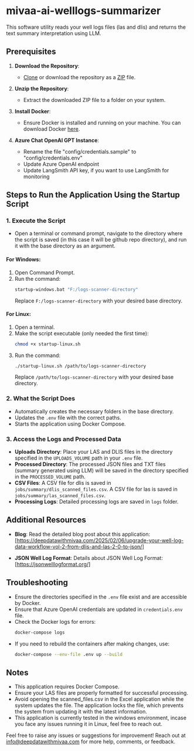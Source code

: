 # mivaa-ai-welllogs-summarizer
This software utility reads your well logs files (las and dlis) and returns the text summary interpretation using LLM.

## Prerequisites

1. **Download the Repository**:
   - [Clone](https://github.com/MIVAA-ai/mivaa-ai-welllogs-summarizer.git) or download the repository as a [ZIP](https://github.com/MIVAA-ai/mivaa-ai-welllogs-summarizer/archive/refs/heads/main.zip) file.

2. **Unzip the Repository**:
   - Extract the downloaded ZIP file to a folder on your system.

3. **Install Docker**:
   - Ensure Docker is installed and running on your machine. You can download Docker [here](https://www.docker.com/).

4. **Azure Chat OpenAI GPT Instance**:
   - Rename the file "config/credentials.sample" to "config/credentials.env"
   - Update Azure OpenAI endpoint
   - Update LangSmith API key, if you want to use LangSmith for monitoring
   
## Steps to Run the Application Using the Startup Script

### 1. Execute the Script
- Open a terminal or command prompt, navigate to the directory where the script is saved (in this case it will be github repo directory), and run it with the base directory as an argument.

#### For Windows:
1. Open Command Prompt.
2. Run the command:
   ```cmd
   startup-windows.bat "F:/logs-scanner-directory"
   ```
   Replace `F:/logs-scanner-directory` with your desired base directory.

#### For Linux:
1. Open a terminal.
2. Make the script executable (only needed the first time):
   ```bash
   chmod +x startup-linux.sh
   ```
3. Run the command:
   ```bash
   ./startup-linux.sh /path/to/logs-scanner-directory
   ```
   Replace `/path/to/logs-scanner-directory` with your desired base directory.

### 2. What the Script Does
- Automatically creates the necessary folders in the base directory.
- Updates the `.env` file with the correct paths.
- Starts the application using Docker Compose.

### 3. Access the Logs and Processed Data

- **Uploads Directory**:
  Place your LAS and DLIS files in the directory specified in the `UPLOADS_VOLUME` path in your `.env` file.
- **Processed Directory**:
  The processed JSON files and TXT files (summary generated using LLM) will be saved in the directory specified in the `PROCESSED_VOLUME` path.
- **CSV Files**:
  A CSV file for dlis is saved in `jobs/summary/dlis_scanned_files.csv`.
  A CSV file for las is saved in `jobs/summary/las_scanned_files.csv`.  
- **Processing Logs**:
  Detailed processing logs are saved in `logs` folder.

## Additional Resources

- **Blog**:
  Read the detailed blog post about this application: [https://deepdatawithmivaa.com/2025/02/06/upgrade-your-well-log-data-workflow-vol-2-from-dlis-and-las-2-0-to-json/]

- **JSON Well Log Format**:
  Details about JSON Well Log Format: [https://jsonwelllogformat.org/]

## Troubleshooting

- Ensure the directories specified in the `.env` file exist and are accessible by Docker.
- Ensure that Azure OpenAI credentials are updated in `credentials.env` file. 
- Check the Docker logs for errors:
  ```bash
  docker-compose logs
  ```
- If you need to rebuild the containers after making changes, use:
  ```bash
  docker-compose --env-file .env up --build
  ```

## Notes

- This application requires Docker Compose.
- Ensure your LAS files are properly formatted for successful processing.
- Avoid opening the scanned_files.csv in the Excel application while the system updates the file. The application locks the file, which prevents the system from updating it with the latest information.
- This application is currently tested in the windows environment, incase you face any issues running it in Linux, feel free to reach out.

Feel free to raise any issues or suggestions for improvement! Reach out at [info@deepdatawithmivaa.com](mailto:info@deepdatawithmivaa.com) for more help, comments, or feedback.
